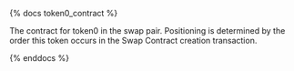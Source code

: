 {% docs token0_contract %}

The contract for token0 in the swap pair. Positioning is determined by the order this token occurs in the Swap Contract creation transaction.

{% enddocs %}